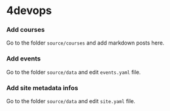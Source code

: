 # 4devops

### Add courses

Go to the folder `source/courses` and add markdown posts here.

### Add events

Go to the folder `source/data` and edit `events.yaml` file.

### Add site metadata infos

Go to the folder `source/data` and edit `site.yaml` file.
